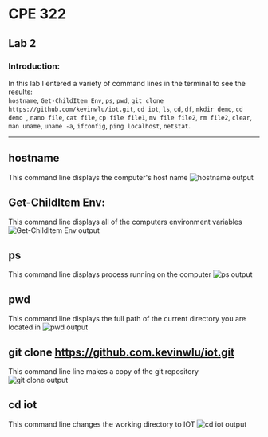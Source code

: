 # CPE 322
## Lab 2
### Introduction:
In this lab I entered a variety of command lines in the terminal to see the results:</br>
`hostname`, 
`Get-ChildItem Env`, 
`ps`, 
`pwd`, 
`git clone https://github.com/kevinwlu/iot.git`, 
`cd iot`, 
`ls`, 
`cd`, 
`df`, 
`mkdir demo`, 
`cd demo `, 
`nano file`, 
`cat file`, 
`cp file file1`, 
`mv file file2`, 
`rm file2`, 
`clear`, 
`man uname`, 
`uname -a`, 
`ifconfig`, 
`ping localhost`, 
`netstat`.

---
## hostname
This command line displays the computer's host name
![hostname output]()

## Get-ChildItem Env:
This command line displays all of the computers environment variables
![Get-ChildItem Env output]()

## ps
This command line displays process running on the computer
![ps output]()

## pwd
This command line displays the full path of the current directory you are located in
![pwd output]()

## git clone https://github.com.kevinwlu/iot.git
This command line line makes a copy of the git repository
![git clone output]()

## cd iot
This command line changes the working directory to IOT
![cd iot output]()
